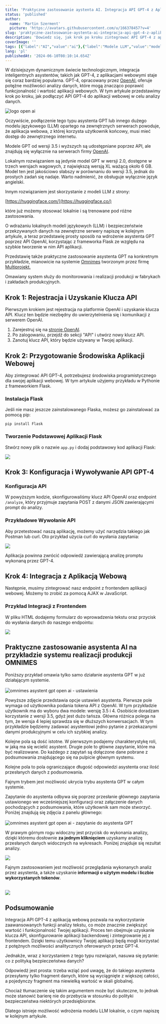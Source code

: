 ```yaml
---
title: 'Praktyczne zastosowanie aystenta AI. Integracja API GPT-4 z Aplikacją Webową do Analizy Danych'
status: 'published'
author:
  name: 'Martin Szerment'
  picture: 'https://avatars.githubusercontent.com/u/166378457?v=4'
slug: 'praktyczne-zastosowanie-aystenta-ai-integracja-api-gpt-4-z-aplikacja-webowa-do-analizy-danych'
description: 'Dowiedz się, jak krok po kroku zintegrować API GPT-4 z aplikacją webową, aby wykorzystać zaawansowane funkcje analizy danych. Przykład w Pythonie i Flasku, oraz ustawienia i bezpieczeństwo danych.'
coverImage: ''
tags: [{"label":"AI","value":"ai"},{"label":"Modele LLM","value":"modeleLlm"},{"label":"API GPT-4","value":"apiGpt4"},{"label":"analiza danych","value":"analizaDanych"},{"value":"bezpieczeństwoDanych","label":"Bezpieczeństwo danych"}]
lang: 'pl'
publishedAt: '2024-06-10T08:10:14.654Z'
---
```


W dzisiejszym dynamicznym świecie technologicznym, integracja inteligentnych asystentów, takich jak GPT-4, z aplikacjami webowymi staje się coraz bardziej popularna. GPT-4, opracowany przez [OpenAI](https://openai.com/), oferuje potężne możliwości analizy danych, które mogą znacząco poprawić funkcjonalność i wartość aplikacji webowych. W tym artykule przedstawimy krok po kroku, jak podłączyć API GPT-4 do aplikacji webowej w celu analizy danych.

![logo open ai](/images/image-M3OT.png)

Oczywiście, podłączenie tego typu asystenta GPT lub innego dużego modelu językowego (LLM) opartego na zewnętrznych serwerach powoduje, że aplikacja webowa, z której korzysta użytkownik końcowy, musi mieć dostęp do zewnętrznego internetu.

Modele GPT od wersji 3.5 i wyższych są udostępniane poprzez API, ale znajdują się wyłącznie na serwerach firmy [OpenAI](https://openai.com/).

Lokalnym rozwiązaniem są jedynie model GPT w wersji 2.0, dostępne w trzech wersjach wagowych, z największą wersją XL ważącą około 6 GB. Model ten jest jakościowo słabszy w porównaniu do wersji 3.5, jednak do prostych zadań się nadaje. Warto nadmienić, że obsługuje wyłącznie język angielski.

Innym rozwiązaniem jest skorzystanie z modeli LLM z strony:

[https://huggingface.com/](https://huggingface.co/)

które już możemy stosować lokalnie i są trenowane pod różne zastosowania.

O wdrażaniu lokalnych modeli językowych (LLM) i bezpieczeństwie przekzywanych danych na zewnętrzne serwery napiszę w kolejnym artykule, a teraz przedstawię prosty sposób na wdrożenie asystenta GPT poprzez API OpenAI, korzystając z frameworka Flask ze względu na szybkie tworzenie w nim API aplikacji.

Przedstawię także praktyczne zastosowanie asystenta GPT na konkretnym przykładzie, mianowicie na systemie [Omnimes](omnimes.com) tworzonym przez firmę [Multiprojekt.](https://www.multiprojekt.pl/)

Omawiany system służy do monitorowania i realizacji produkcji w fabrykach i zakładach produkcyjnych.

## Krok 1: Rejestracja i Uzyskanie Klucza API

Pierwszym krokiem jest rejestracja na platformie OpenAI i uzyskanie klucza API. Klucz ten będzie niezbędny do uwierzytelnienia się i komunikacji z serwerem OpenAI.

1. Zarejestruj się na [stronie OpenAI](https://www.openai.com/).
2. Po zalogowaniu, przejdź do sekcji "API" i utwórz nowy klucz API.
3. Zanotuj klucz API, który będzie używany w Twojej aplikacji.

## Krok 2: Przygotowanie Środowiska Aplikacji Webowej

Aby zintegrować API GPT-4, potrzebujesz środowiska programistycznego dla swojej aplikacji webowej. W tym artykule użyjemy przykładu w Pythonie z frameworkiem Flask.

### Instalacja Flask

Jeśli nie masz jeszcze zainstalowanego Flaska, możesz go zainstalować za pomocą pip:

`pip install Flask`

### Tworzenie Podstawowej Aplikacji Flask

Stwórz nowy plik o nazwie `app.py` i dodaj podstawowy kod aplikacji Flask:

![](/images/image-A2ND.png)

## Krok 3: Konfiguracja i Wywoływanie API GPT-4

### Konfiguracja API

W powyższym kodzie, skonfigurowaliśmy klucz API OpenAI oraz endpoint `/analyze`, który przyjmuje zapytania POST z danymi JSON zawierającymi prompt do analizy.

### Przykładowe Wywołanie API

Aby przetestować naszą aplikację, możemy użyć narzędzia takiego jak Postman lub curl. Oto przykład użycia curl do wysłania zapytania:

![](/images/image-c3Mj.png)

Aplikacja powinna zwrócić odpowiedź zawierającą analizę promptu wykonaną przez GPT-4.

## Krok 4: Integracja z Aplikacją Webową

Następnie, musimy zintegrować nasz endpoint z frontendem aplikacji webowej. Możemy to zrobić za pomocą AJAX w JavaScript.

### Przykład Integracji z Frontendem

W pliku HTML dodajemy formularz do wprowadzenia tekstu oraz przycisk do wysłania danych do naszego endpointu:

![](/images/image-g1Mj.png)

## Praktyczne zastosowanie asystenta AI na przykładzie systemu realizacji produkcji OMNIMES

Poniższy przykład omawia tylko samo działanie asystenta GPT w już działającym systemie.\
\
![omnimes asystent gpt open ai - ustawienia](/images/image-IxOD.png)

Powyższe zdjęcie przedstawia opcje ustawień asystenta. Pierwsze pole wymaga od użytkownika podania tokena API z OpenAI. W tym przykładzie użytkownik ma do wyboru dwa modele: wersję 3.5 i 4. Osobiście doradzam korzystanie z wersji 3.5, gdyż jest dużo tańsza. Główna różnica polega na tym, że wersja 4 lepiej sprawdza się w dłuższych konwersacjach. W tym przykładzie będziemy zadawać asystentowi jedno pytanie z przekazanymi danymi produkcyjnymi w celu ich szybkiej analizy.

Kolejne pola są dość istotne. W pierwszym podajemy charakterystykę roli, w jaką ma się wcielić asystent. Drugie pole to główne zapytanie, które ma być realizowane. Do każdego z zapytań są dołączone dane pobrane z podsumowania znajdującego się na pulpicie głównym systemu.

Kolejne pola to pola ograniczające długość odpowiedzi asystenta oraz ilość przesłanych danych z podsumowania.

Fajnym trybem jest możliwość ukrycia trybu asystenta GPT w całym systemie.

Zapytanie do asystenta odbywa się poprzez przesłanie głównego zapytania ustawionego we wcześniejszej konfiguracji oraz załączenie danych pochodzących z podsumowania, które użytkownik sam może stworzyć. Poniżej znajdują się zdjęcia z panelu głównego:\
\
![omnimes asystent gpt open ai - zapytanie do asystenta GPT](/images/image-I3ND.png)

W prawym górnym rogu widoczny jest przycisk do wykonania analizy, dzięki któremu dosłownie **za jednym kliknięciem** uzyskamy analizę przesłanych danych widocznych na wykresach. Poniżej znajduje się rezultat analizy.

![](/images/image-U4OT.png)

Fajnym zastosowaniem jest możliwość przeglądania wykonanych analiz przez asystenta, a także uzyskanie **informacji o użytym modelu i liczbie wykorzystanych tokenów**.

\
![](/images/image-AxNz.png)

## Podsumowanie

Integracja API GPT-4 z aplikacją webową pozwala na wykorzystanie zaawansowanych funkcji analizy tekstu, co może znacznie zwiększyć wartość i funkcjonalność Twojej aplikacji. Proces ten obejmuje uzyskanie klucza API, skonfigurowanie aplikacji backendowej i zintegrowanie jej z frontendem. Dzięki temu użytkownicy Twojej aplikacji będą mogli korzystać z potężnych możliwości analitycznych oferowanych przez GPT-4.

Jednakże, wraz z korzystaniem z tego typu rozwiązań, nasuwa się pytanie: co z polityką bezpieczeństwa danych?

Odpowiedź jest prosta: trzeba wziąć pod uwagę, że do takiego asystenta przesyłamy tylko fragment danych, które są wyciągnięte z większej całości, a pojedynczy fragment ma niewielką wartość w skali globalnej.

Chociaż tłumaczenie się takim argumentem może być skuteczne, to jednak może stanowić barierę nie do przebycia w stosunku do polityki bezpieczeństwa niektórych przedsiębiorstw.

Dlatego istnieje możliwość wdrożenia modelu LLM lokalnie, o czym napiszę w kolejnym artykule.